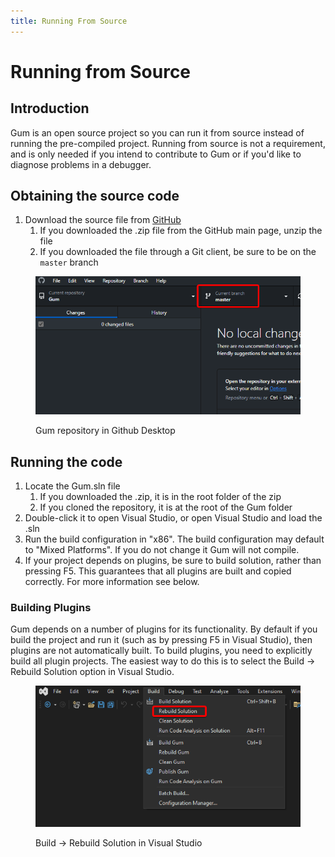 ```yaml
---
title: Running From Source
---
```


# Running from Source

## Introduction

Gum is an open source project so you can run it from source instead of running the pre-compiled project. Running from source is not a requirement, and is only needed if you intend to contribute to Gum or if you'd like to diagnose problems in a debugger.

## Obtaining the source code

1. Download the source file from [GitHub](https://github.com/vchelaru/gum)
   1. If you downloaded the .zip file from the GitHub main page, unzip the file
   2. If you downloaded the file through a Git client, be sure to be on the `master` branch

<figure><img src="../../.gitbook/assets/image (1) (1) (1) (1) (1) (1) (1) (1) (1) (1) (1) (1) (1).png" alt=""><figcaption><p>Gum repository in Github Desktop</p></figcaption></figure>

## Running the code

1. Locate the Gum.sln file
   1. If you downloaded the .zip, it is in the root folder of the zip
   2. If you cloned the repository, it is at the root of the Gum folder
2. Double-click it to open Visual Studio, or open Visual Studio and load the .sln
3. Run the build configuration in "x86". The build configuration may default to "Mixed Platforms". If you do not change it Gum will not compile.
4. If your project depends on plugins, be sure to build solution, rather than pressing F5. This guarantees that all plugins are built and copied correctly. For more information see below.

### Building Plugins

Gum depends on a number of plugins for its functionality. By default if you build the project and run it (such as by pressing F5 in Visual Studio), then plugins are not automatically built. To build plugins, you need to explicitly build all plugin projects. The easiest way to do this is to select the Build -> Rebuild Solution option in Visual Studio.

<figure><img src="../../.gitbook/assets/image (1) (1) (1) (1) (1) (1) (1) (1) (1) (1) (1) (1) (1) (1).png" alt=""><figcaption><p>Build -> Rebuild Solution in Visual Studio</p></figcaption></figure>
